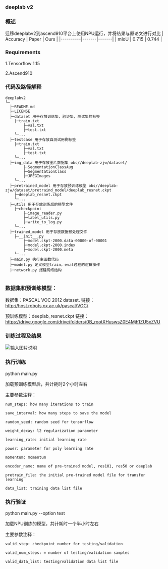 ### deeplab v2

### 概述
迁移deeplabv2到ascend910平台上使用NPU运行，并将结果与原论文进行对比
| Accuracy | Paper | Ours  |
|----------|-------|-------|
| mIoU     | 0.715 | 0.744 |

### Requirements

1.Tensorflow 1.15

2.Ascend910

### 代码及路径解释
```
deeplabv2
└─
  ├─README.md
  ├─LICENSE  
  ├─dataset 用于存放训练集，验证集，测试集的标签
  	├─train.txt
        ├─val.txt
        ├─test.txt
  	└─...
  ├─testcase 用于存放自测试用例标签
  	├─train.txt
        ├─val.txt
        ├─test.txt
  	└─...
  ├─img_data 用于存放图片数据集 obs//deeplab-zjw/dataset/
        ├─SegmentationClassAug
        ├─SegmentationClass
        ├─JPEGImages
  	└─...
  ├─pretrained_model 用于存放预训练模型 obs//deeplab-zjw/dataset/pretraind_model/deeplab_resnet.ckpt
  	├─deeplab_resnet.ckpt
  	└─...
  ├─utils 用于存放训练后的模型文件
  	├─checkpoint
        ├─image_reader.py
        ├─label_utils.py
        ├─write_to_log.py 
  	└─...
  ├─trained_model 用于存放数据预处理文件
  	├─__init__.py
        ├─model.ckpt-2000.data-00000-of-00001
        ├─model.ckpt-2000.index
        ├─model.ckpt-2000.meta
  	└─...
  ├─main.py 执行主函数代码
  ├─model.py 定义模型train，eval过程的逻辑操作
  ├─network.py 搭建网络结构
  
```
### 数据集和预训练模型：

数据集：PASCAL VOC 2012 dataset. 链接：http://host.robots.ox.ac.uk/pascal/VOC/

预训练模型：deeplab_resnet.ckpt 链接：https://drive.google.com/drive/folders/0B_rootXHuswsZ0E4Mjh1ZU5xZVU

### 训练过程及结果

![输入图片说明](https://images.gitee.com/uploads/images/2020/1226/215613_87d9d711_8310380.png "屏幕截图.png")

### 执行训练

python main.py 

加载预训练模型后，共计耗时2个小时左右

主要参数注释：
```
num_steps: how many iterations to train

save_interval: how many steps to save the model

random_seed: random seed for tensorflow

weight_decay: l2 regularization parameter

learning_rate: initial learning rate

power: parameter for poly learning rate

momentum: momentum

encoder_name: name of pre-trained model, res101, res50 or deeplab

pretrain_file: the initial pre-trained model file for transfer learning

data_list: training data list file
```

### 执行验证

python main.py --option test

加载NPU训练的模型，共计耗时一个半小时左右

主要参数注释：
```
valid_step: checkpoint number for testing/validation

valid_num_steps: = number of testing/validation samples

valid_data_list: testing/validation data list file
```



